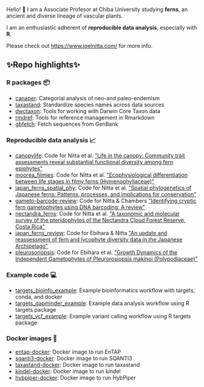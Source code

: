 Hello! 👋 I am a Associate Profesor at Chiba University studying __ferns__, an ancient and diverse lineage of vascular plants.

I am an enthusiastic adherent of __reproducible data analysis__, especially with __R__. 

Please check out https://www.joelnitta.com/ for more info.

## ✨Repo highlights✨

### R packages 📦

- [canaper](https://github.com/ropensci/canaper): Categorial analysis of neo-and paleo-endemism
- [taxastand](https://github.com/joelnitta/taxastand): Standardize species names across data sources
- [dwctaxon](https://github.com/joelnitta/dwctaxon): Tools for working with Darwin Core Taxon data
- [rmdref](https://github.com/joelnitta/rmdref): Tools for reference management in Rmarkdown
- [gbfetch](https://github.com/joelnitta/gbfetch): Fetch sequences from GenBank

### Reproducible data analysis 📈

- [canopylife](https://github.com/joelnitta/canopylife): Code for Nitta et al. ["Life in the canopy: Community trait assessments reveal substantial functional diversity among fern epiphytes"](https://doi.org/10.1111/nph.16607)
- [moorea_filmies](https://github.com/joelnitta/moorea_filmies): Code for Nitta et al. ["Ecophysiological differentiation between life stages in filmy ferns (Hymenophyllaceae)"](https://doi.org/10.1007/s10265-021-01318-z)
- [japan_ferns_spatial_phy](https://github.com/joelnitta/japan_ferns_spatial_phy): Code for Nitta et al. ["Spatial phylogenetics of Japanese ferns: Patterns, processes, and implications for conservation"](https://doi.org/10.1101/2021.08.26.457744)
- [gameto-barcode-review](https://github.com/joelnitta/gameto-barcode-review): Code for Nitta & Chambers ["Identifying cryptic fern gametophytes using DNA barcoding: A review"](https://ecoevorxiv.org/dr25p/)
- [nectandra_ferns](https://github.com/joelnitta/nectandra_ferns): Code for Nitta et al. ["A taxonomic and molecular survey of the pteridophytes of the Nectandra Cloud Forest Reserve, Costa Rica"](https://doi.org/10.1371/journal.pone.0241231)
- [japan_ferns_review](https://github.com/joelnitta/japan_ferns_review): Code for Ebihara & Nitta ["An update and reassessment of fern and lycophyte diversity data in the Japanese Archipelago"](https://doi.org/10.1007/s10265-019-01137-3)
- [pleurosoriopsis](https://github.com/joelnitta/pleurosoriopsis): Code for Ebihara et al. ["Growth Dynamics of the Independent Gametophytes of Pleurorosiopsis makinoi (Polypodiaceae)"](https://www.kahaku.go.jp/research/publication/botany/download/45_2/L_BNMNS_B45-2_77.pdf)

### Example code 💻

- [targets_bioinfo_example](https://github.com/joelnitta/targets_bioinfo_example): Example bioinformatics workflow with targets, conda, and docker 
- [targets_gapminder_example](https://github.com/joelnitta/targets_gapminder_example): Example data analysis workflow using R targets package
- [targets_vcf_example](https://github.com/joelnitta/targets_vcf_example): Example variant calling workflow using R targets package 

### Docker images 🐳

- [entap-docker](https://github.com/joelnitta/entap-docker): Docker image to run EnTAP 
- [sqanti3-docker](https://github.com/joelnitta/sqanti3-docker): Docker image to run SQANTI3
- [taxastand-docker](https://github.com/joelnitta/taxastand-docker): Docker image to run taxastand
- [kindel-docker](https://github.com/joelnitta/kindel-docker): Docker image to run kindel
- [hybpiper-docker](https://github.com/joelnitta/hybpiper-docker): Docker image to run HybPiper
